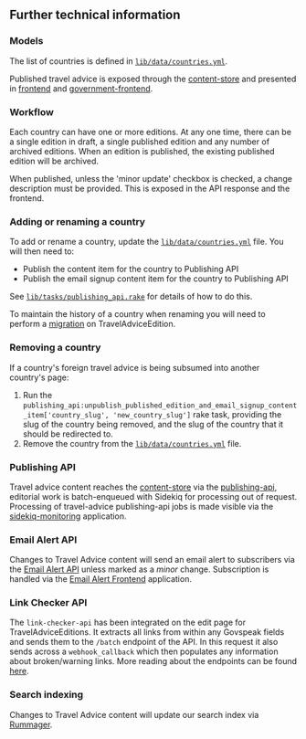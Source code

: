## Further technical information

### Models

The list of countries is defined in [`lib/data/countries.yml`](../lib/data/countries.yml).

Published travel advice is exposed through the [content-store](https://github.com/alphagov/content-store) and presented in [frontend](https://github.com/alphagov/frontend) and [government-frontend](https://github.com/alphagov/government-frontend).

### Workflow

Each country can have one or more editions. At any one time, there can be a single edition in draft, a single published edition and any number of archived editions. When an edition is published, the existing published edition will be archived.

When published, unless the 'minor update' checkbox is checked, a change description must be provided. This is exposed in the API response and the frontend.

### Adding or renaming a country

To add or rename a country, update the [`lib/data/countries.yml`](../lib/data/countries.yml) file. You will then need to:

- Publish the content item for the country to Publishing API
- Publish the email signup content item for the country to Publishing API

See [`lib/tasks/publishing_api.rake`](../lib/tasks/publishing_api.rake) for details of how to do this.

To maintain the history of a country when renaming you will need to perform a [migration](../db/migrate/20160916161059_rename_democratic_republic_of_congo.rb) on TravelAdviceEdition.

### Removing a country

If a country's foreign travel advice is being subsumed into another country's page:

1. Run the `publishing_api:unpublish_published_edition_and_email_signup_content_item['country_slug', 'new_country_slug']` rake task, providing the slug of the country being removed, and the slug of the country that it should be redirected to.
1. Remove the country from the [`lib/data/countries.yml`](../lib/data/countries.yml) file.

### Publishing API

Travel advice content reaches the [content-store](https://github.com/alphagov/content-store) via the [publishing-api](https://github.com/alphagov/publishing-api), editorial work is batch-enqueued with Sidekiq for processing out of request.
Processing of travel-advice publishing-api jobs is made visible via the [sidekiq-monitoring](https://github.com/alphagov/sidekiq-monitoring) application.

### Email Alert API

Changes to Travel Advice content will send an email alert to subscribers via the [Email Alert API](https://github.com/alphagov/email-alert-api) unless marked as a _minor_ change. Subscription is handled via the [Email Alert Frontend](https://github.com/alphagov/email-alert-frontend) application.

### Link Checker API

The `link-checker-api` has been integrated on the edit page for TravelAdviceEditions. It extracts all links from within any Govspeak fields and sends them to the `/batch` endpoint of the API. In this request it also sends across a `webhook_callback` which then populates any information about broken/warning links. More reading about the endpoints can be found [here](https://docs.publishing.service.gov.uk/apis/link-checker-api.html).

### Search indexing

Changes to Travel Advice content will update our search index via [Rummager](https://github.com/alphagov/rummager).
